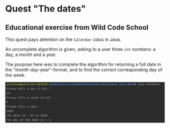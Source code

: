 # Quest "The dates"

## Educational exercise from Wild Code School

This quest pays attention on the <code>Calendar</code> class in Java.

An uncomplete algorithm is given, asking to a user three <code>int</code> numbers: a day, a month and a year. 

The purpose here was to complete the algorithm for returning a full date in the "month-day-year"-format, and to find the correct corresponding day of the week.

![screen capture](https://github.com/0reldev/quest-java-date/blob/master/sceen-capture.png)
